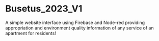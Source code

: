 # Busetus_2023_V1
A simple website interface using Firebase and Node-red providing appropriation and environment quality information of any service of an apartment for residents!
